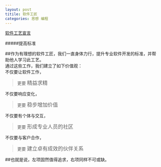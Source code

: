 ```yaml
---
layout: post
titile: 软件工匠
categories: 思想 编程
---
```

[软件工艺宣言](http://manifesto.softwarecraftsmanship.org/#/zh-cn)  

#####提高标准


##作为有理想的软件工匠，我们一直身体力行，提升专业软件开发的标准，并帮助他人学习此工艺。  
通过这些工作，我们建立了如下价值观：  
不仅要让软件工作，  
> 更要 <big>精益求精</big>  

不仅要响应变化，  
> 更要 <big>稳步增加价值</big>  

不仅要有个体与交互，  
> 更要 <big>形成专业人员的社区</big>  

不仅要与客户合作，  
> 更要 <big>建立卓有成效的伙伴关系</big>  

##也就是说，左项固然值得追求，右项同样不可或缺。
